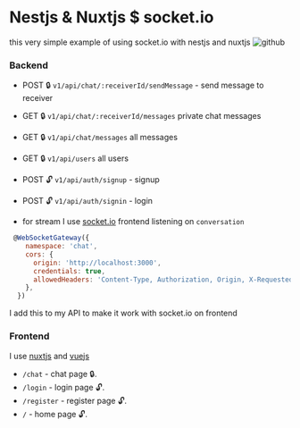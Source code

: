 # Nestjs & Nuxtjs $ socket.io
this very simple example of using socket.io with nestjs and nuxtjs
![github](./assets/nestjs.gif)

### Backend

- POST 🔒 `v1/api/chat/:receiverId/sendMessage` - send message to receiver
- GET  🔒 `v1/api/chat/:receiverId/messages` private chat messages
- GET  🔒 `v1/api/chat/messages` all messages
- GET  🔒 `v1/api/users` all users
- POST 🔓 `v1/api/auth/signup` - signup
- POST 🔓 `v1/api/auth/signin` - login
  
- for stream I use [socket.io](https://socket.io/) frontend listening on `conversation`


```js
 @WebSocketGateway({
    namespace: 'chat',
    cors: {
      origin: 'http://localhost:3000',
      credentials: true,
      allowedHeaders: 'Content-Type, Authorization, Origin, X-Requested-With, Accept',
    },
  })
```

I add this to my API to make it work with socket.io on frontend

### Frontend
I use [nuxtjs](https://nuxtjs.org/) and [vuejs](https://vuejs.org/)
- `/chat` - chat page 🔒.
- `/login` - login page 🔓.
- `/register` - register page 🔓.
- `/` - home page 🔓.
